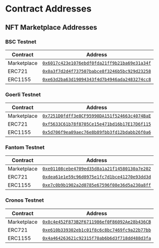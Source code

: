 # Contract Addresses

## NFT Marketplace Addresses

### BSC Testnet 

| Contract | Address                                                                                                                 |
| -------- | ----------------------------------------------------------------------------------------------------------------------- |
| Marketplace    | [`0x6017c423e1076ebdf0fda21ff9b21ba69e31a34f`](https://testnet.bscscan.com/address/0x6017c423e1076ebdf0fda21ff9b21ba69e31a34f) |
| ERC721    | [`0x0a3f7d2d4f737507babce8f3246b5bc929d23258`](https://testnet.bscscan.com/address/0x0a3f7d2d4f737507babce8f3246b5bc929d23258) |
| ERC1155    | [`0xe63d2ba63d19094343f4d7b4946ada2483274cc8`](https://testnet.bscscan.com/address/0xe63d2ba63d19094343f4d7b4946ada2483274cc8) |

### Goerli Testnet 

| Contract | Address                                                                                                                 |
| -------- | ----------------------------------------------------------------------------------------------------------------------- |
| Marketplace    | [`0x7251D0fdff3e8CF95990DA151f524663c4074BaE`](https://goerli.etherscan.io/address/0x7251D0fdff3e8CF95990DA151f524663c4074BaE) |
| ERC721    | [`0xf5633C61b78f8705Ce15e471bd16b17E17D6f115`](https://goerli.etherscan.io/address/0xf5633C61b78f8705Ce15e471bd16b17E17D6f115) |
| ERC1155    | [`0x5d706f9ea09aec76e8b89fbb3fd12bdabb26f0a6`](https://goerli.etherscan.io/address/0x5d706f9ea09aec76e8b89fbb3fd12bdabb26f0a6) |

### Fantom Testnet 

| Contract | Address                                                                                                                 |
| -------- | ----------------------------------------------------------------------------------------------------------------------- |
| Marketplace    | [`0xe01108cebe4709ed35d8a1a21f14580130a7e202`](https://testnet.ftmscan.com/address/0xe01108cebe4709ed35d8a1a21f14580130a7e202) |
| ERC721    | [`0xdea61e1e59c96d0975e1fc7d1bce41270e93dd3d`](https://testnet.ftmscan.com/address/0xdea61e1e59c96d0975e1fc7d1bce41270e93dd3d) |
| ERC1155    | [`0xe7c0b9b1902a2d0785e67596f08e36d5a230a8ff`](https://testnet.ftmscan.com/address/0xe7c0b9b1902a2d0785e67596f08e36d5a230a8ff) |

### Cronos Testnet 

| Contract | Address                                                                                                                 |
| -------- | ----------------------------------------------------------------------------------------------------------------------- |
| Marketplace    | [`0x0c4e452F873B2F6711986ef0F86092Ae28b436CB`](https://testnet.cronoscan.com/address/0x0c4e452F873B2F6711986ef0F86092Ae28b436CB) |
| ERC721    | [`0xe610b339302eb1c01f8c6c8bc7469fc9a22b77bb`](https://testnet.cronoscan.com/address/0xe610b339302eb1c01f8c6c8bc7469fc9a22b77bb) |
| ERC1155    | [`0x4a464263621c92315f70ab6b6d3f718dd488d3fa`](https://testnet.cronoscan.com/address/0x4a464263621c92315f70ab6b6d3f718dd488d3fa) |
